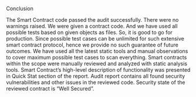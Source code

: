 Conclusion

The Smart Contract code passed the audit successfully. There were no warnings raised. We were given a contract code. And we have used all possible tests based on given objects as files. So, it is good to go for production. Since possible test cases can be unlimited for such extensive smart contract protocol, hence we provide no such guarantee of future outcomes. We have used all the latest static tools and manual observations to cover maximum possible test cases to scan everything. Smart contracts within the scope were manually reviewed and analyzed with static analysis tools. Smart Contract’s high-level description of functionality was presented in Quick Stat section of the report. 
Audit report contains all found security vulnerabilities and other issues in the reviewed code. 
Security state of the reviewed contract is “Well Secured”. 
